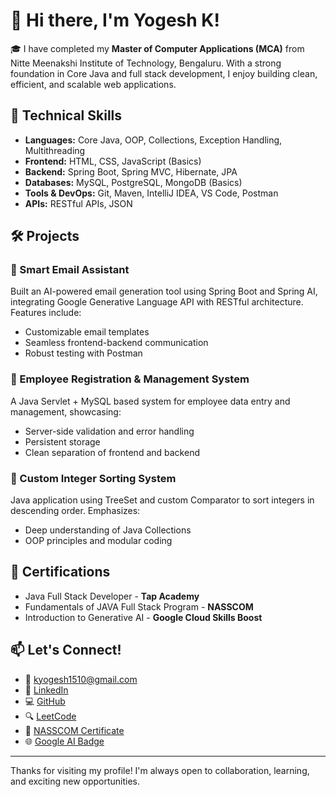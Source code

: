 # 👋 Hi there, I'm Yogesh K!

🎓 I have completed my **Master of Computer Applications (MCA)** from Nitte Meenakshi Institute of Technology, Bengaluru. With a strong foundation in Core Java and full stack development, I enjoy building clean, efficient, and scalable web applications.

## 🚀 Technical Skills
- **Languages:** Core Java, OOP, Collections, Exception Handling, Multithreading
- **Frontend:** HTML, CSS, JavaScript (Basics)
- **Backend:** Spring Boot, Spring MVC, Hibernate, JPA
- **Databases:** MySQL, PostgreSQL, MongoDB (Basics)
- **Tools & DevOps:** Git, Maven, IntelliJ IDEA, VS Code, Postman
- **APIs:** RESTful APIs, JSON

## 🛠️ Projects
### 📧 Smart Email Assistant
Built an AI-powered email generation tool using Spring Boot and Spring AI, integrating Google Generative Language API with RESTful architecture. Features include:
- Customizable email templates
- Seamless frontend-backend communication
- Robust testing with Postman

### 👥 Employee Registration & Management System
A Java Servlet + MySQL based system for employee data entry and management, showcasing:
- Server-side validation and error handling
- Persistent storage
- Clean separation of frontend and backend

### 🔢 Custom Integer Sorting System
Java application using TreeSet and custom Comparator to sort integers in descending order. Emphasizes:
- Deep understanding of Java Collections
- OOP principles and modular coding

## 📜 Certifications
- Java Full Stack Developer - **Tap Academy**
- Fundamentals of JAVA Full Stack Program - **NASSCOM**
- Introduction to Generative AI - **Google Cloud Skills Boost**

## 📫 Let's Connect!
- 📧 [kyogesh1510@gmail.com](mailto:kyogesh1510@gmail.com)
- 💼 [LinkedIn](https://www.linkedin.com/in/kyogesh1510/)
- 💻 [GitHub](https://github.com/Kyogesh1510)
- 🔍 [LeetCode](https://leetcode.com/u/kyogesh_1510/)
- 🧾 [NASSCOM Certificate](https://fsp-assessment-certificates.s3.ap-southeast-1.amazonaws.com/%27/s3/buckets/fsp-assessment-certificates%27/K%2BYogesh_7rp3twbtvk.pdf.pdf)
- 🌐 [Google AI Badge](https://www.cloudskillsboost.google/public_profiles/c27b022d-e020-44bf-ba7f-8b0181363096/badges/3974710?utm_medium=social&utm_source=linkedin&utm_campaign=ql-social-share)

---

Thanks for visiting my profile! I'm always open to collaboration, learning, and exciting new opportunities.
